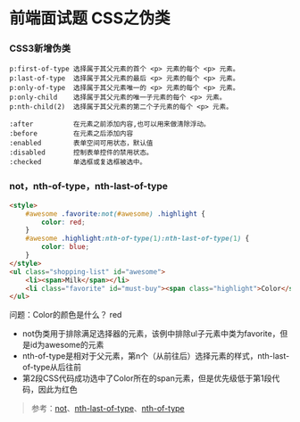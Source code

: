 # 前端面试题 CSS之伪类

### CSS3新增伪类
```
p:first-of-type 选择属于其父元素的首个 <p> 元素的每个 <p> 元素。
p:last-of-type  选择属于其父元素的最后 <p> 元素的每个 <p> 元素。
p:only-of-type  选择属于其父元素唯一的 <p> 元素的每个 <p> 元素。
p:only-child    选择属于其父元素的唯一子元素的每个 <p> 元素。
p:nth-child(2)  选择属于其父元素的第二个子元素的每个 <p> 元素。

:after          在元素之前添加内容,也可以用来做清除浮动。
:before         在元素之后添加内容
:enabled        表单空间可用状态，默认值
:disabled       控制表单控件的禁用状态。
:checked        单选框或复选框被选中。
```

### not，nth-of-type，nth-last-of-type

```html
<style>
    #awesome .favorite:not(#awesome) .highlight {
        color: red;
    }
    #awesome .highlight:nth-of-type(1):nth-last-of-type(1) {
        color: blue;
    }
</style>
<ul class="shopping-list" id="awesome">
    <li><span>Milk</span></li>
    <li class="favorite" id="must-buy"><span class="highlight">Color</span></li>
</ul> 
```

问题：Color的颜色是什么？ red

* not伪类用于排除满足选择器的元素，该例中排除ul子元素中类为favorite，但是id为awesome的元素
* nth-of-type是相对于父元素，第n个（从前往后）选择元素的样式，nth-last-of-type从后往前
* 第2段CSS代码成功选中了Color所在的span元素，但是优先级低于第1段代码，因此为红色

> 参考：[not](http://www.w3schools.com/cssref/sel_not.asp)、[nth-last-of-type](http://www.w3schools.com/cssref/sel_nth-last-of-type.asp)、[nth-of-type](http://www.w3schools.com/cssref/sel_nth-of-type.asp)